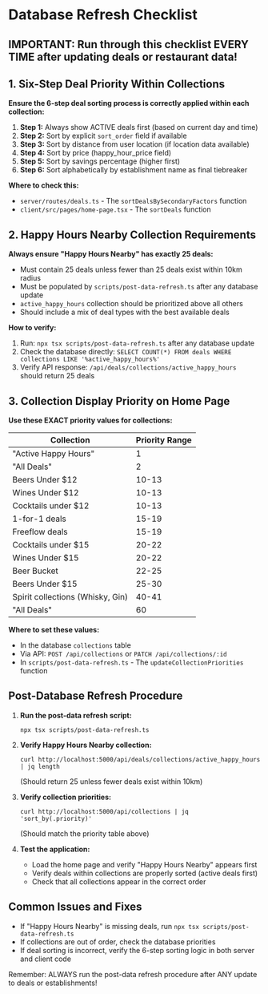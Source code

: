 # Database Refresh Checklist

## IMPORTANT: Run through this checklist EVERY TIME after updating deals or restaurant data!

## 1. Six-Step Deal Priority Within Collections

**Ensure the 6-step deal sorting process is correctly applied within each collection:**

1. **Step 1:** Always show ACTIVE deals first (based on current day and time)
2. **Step 2:** Sort by explicit `sort_order` field if available
3. **Step 3:** Sort by distance from user location (if location data available)
4. **Step 4:** Sort by price (happy_hour_price field)
5. **Step 5:** Sort by savings percentage (higher first)
6. **Step 6:** Sort alphabetically by establishment name as final tiebreaker

**Where to check this:**
- `server/routes/deals.ts` - The `sortDealsBySecondaryFactors` function
- `client/src/pages/home-page.tsx` - The `sortDeals` function

## 2. Happy Hours Nearby Collection Requirements

**Always ensure "Happy Hours Nearby" has exactly 25 deals:**

- Must contain 25 deals unless fewer than 25 deals exist within 10km radius
- Must be populated by `scripts/post-data-refresh.ts` after any database update
- `active_happy_hours` collection should be prioritized above all others
- Should include a mix of deal types with the best available deals

**How to verify:**
1. Run: `npx tsx scripts/post-data-refresh.ts` after any database update
2. Check the database directly: `SELECT COUNT(*) FROM deals WHERE collections LIKE '%active_happy_hours%'`
3. Verify API response: `/api/deals/collections/active_happy_hours` should return 25 deals

## 3. Collection Display Priority on Home Page

**Use these EXACT priority values for collections:**

| Collection | Priority Range |
|------------|---------------|
| "Active Happy Hours" | 1 |
| "All Deals" | 2 |
| Beers Under $12 | 10-13 |
| Wines Under $12 | 10-13 |
| Cocktails under $12 | 10-13 |
| 1-for-1 deals | 15-19 |
| Freeflow deals | 15-19 |
| Cocktails under $15 | 20-22 |
| Wines Under $15 | 20-22 |
| Beer Bucket | 22-25 |
| Beers Under $15 | 25-30 |
| Spirit collections (Whisky, Gin) | 40-41 |
| "All Deals" | 60 |

**Where to set these values:**
- In the database `collections` table
- Via API: `POST /api/collections` or `PATCH /api/collections/:id`
- In `scripts/post-data-refresh.ts` - The `updateCollectionPriorities` function

## Post-Database Refresh Procedure

1. **Run the post-data refresh script:**
   ```
   npx tsx scripts/post-data-refresh.ts
   ```

2. **Verify Happy Hours Nearby collection:**
   ```
   curl http://localhost:5000/api/deals/collections/active_happy_hours | jq length
   ```
   (Should return 25 unless fewer deals exist within 10km)

3. **Verify collection priorities:**
   ```
   curl http://localhost:5000/api/collections | jq 'sort_by(.priority)'
   ```
   (Should match the priority table above)

4. **Test the application:**
   - Load the home page and verify "Happy Hours Nearby" appears first
   - Verify deals within collections are properly sorted (active deals first)
   - Check that all collections appear in the correct order

## Common Issues and Fixes

- If "Happy Hours Nearby" is missing deals, run `npx tsx scripts/post-data-refresh.ts`
- If collections are out of order, check the database priorities
- If deal sorting is incorrect, verify the 6-step sorting logic in both server and client code

Remember: ALWAYS run the post-data refresh procedure after ANY update to deals or establishments!